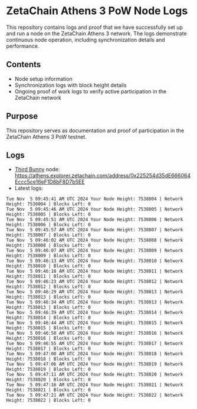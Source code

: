 # ZetaChain Athens 3 PoW Node Logs
This repository contains logs and proof that we have successfully set up and run a node on the ZetaChain Athens 3 network. The logs demonstrate continuous node operation, including synchronization details and performance.

## Contents
- Node setup information
- Synchronization logs with block height details
- Ongoing proof of work logs to verify active participation in the ZetaChain network

## Purpose
This repository serves as documentation and proof of participation in the ZetaChain Athens 3 PoW testnet.

## Logs

- [Third Bunny](https://thirdbunny.xyz/) node: https://athens.explorer.zetachain.com/address/0x225254d35dE666064Eccc5ce16eF1D8bF8D7b5EE
- Latest logs:
```
Tue Nov  5 09:45:41 AM UTC 2024 Your Node Height: 7538004 | Network Height: 7538004 | Blocks Left: 0
Tue Nov  5 09:45:46 AM UTC 2024 Your Node Height: 7538005 | Network Height: 7538005 | Blocks Left: 0
Tue Nov  5 09:45:51 AM UTC 2024 Your Node Height: 7538006 | Network Height: 7538006 | Blocks Left: 0
Tue Nov  5 09:45:57 AM UTC 2024 Your Node Height: 7538007 | Network Height: 7538007 | Blocks Left: 0
Tue Nov  5 09:46:02 AM UTC 2024 Your Node Height: 7538008 | Network Height: 7538008 | Blocks Left: 0
Tue Nov  5 09:46:07 AM UTC 2024 Your Node Height: 7538009 | Network Height: 7538009 | Blocks Left: 0
Tue Nov  5 09:46:13 AM UTC 2024 Your Node Height: 7538010 | Network Height: 7538010 | Blocks Left: 0
Tue Nov  5 09:46:18 AM UTC 2024 Your Node Height: 7538011 | Network Height: 7538011 | Blocks Left: 0
Tue Nov  5 09:46:23 AM UTC 2024 Your Node Height: 7538012 | Network Height: 7538012 | Blocks Left: 0
Tue Nov  5 09:46:29 AM UTC 2024 Your Node Height: 7538013 | Network Height: 7538013 | Blocks Left: 0
Tue Nov  5 09:46:34 AM UTC 2024 Your Node Height: 7538013 | Network Height: 7538013 | Blocks Left: 0
Tue Nov  5 09:46:39 AM UTC 2024 Your Node Height: 7538014 | Network Height: 7538014 | Blocks Left: 0
Tue Nov  5 09:46:44 AM UTC 2024 Your Node Height: 7538015 | Network Height: 7538015 | Blocks Left: 0
Tue Nov  5 09:46:50 AM UTC 2024 Your Node Height: 7538016 | Network Height: 7538016 | Blocks Left: 0
Tue Nov  5 09:46:55 AM UTC 2024 Your Node Height: 7538017 | Network Height: 7538017 | Blocks Left: 0
Tue Nov  5 09:47:00 AM UTC 2024 Your Node Height: 7538018 | Network Height: 7538018 | Blocks Left: 0
Tue Nov  5 09:47:06 AM UTC 2024 Your Node Height: 7538019 | Network Height: 7538019 | Blocks Left: 0
Tue Nov  5 09:47:11 AM UTC 2024 Your Node Height: 7538020 | Network Height: 7538020 | Blocks Left: 0
Tue Nov  5 09:47:16 AM UTC 2024 Your Node Height: 7538021 | Network Height: 7538021 | Blocks Left: 0
Tue Nov  5 09:47:21 AM UTC 2024 Your Node Height: 7538022 | Network Height: 7538022 | Blocks Left: 0
```
